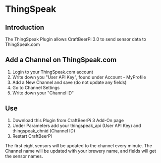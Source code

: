 # ThingSpeak

## Introduction
The ThingSpeak Plugin allows CraftBeerPi 3.0 to send sensor data to ThingSpeak.com

## Add a Channel on ThingSpeak.com
1. Login to your ThingSpeak.com account
2. Write down you "User API Key", found under Account - MyProfile
3. Add a New Channel and save (do not update any fields)
4. Go to Channel Settings
5. Write down your "Channel ID"

## Use
1. Download this Plugin from CraftBeerPi 3 Add-On page
2. Under Parameters add your thingspeak_api (User API Key) and thingspeak_chnid (Channel ID)
3. Restart CraftBeerPi

The first eight sensors will be updated to the channel every minute. 
The Channel name will be updated with your brewery name, and fields will get the sensor names.
